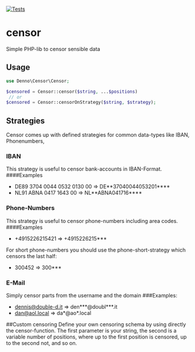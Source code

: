 [![Tests](https://github.com/dennobaby/censor/actions/workflows/tests.yml/badge.svg?branch=main)](https://github.com/dennobaby/censor/actions/workflows/tests.yml)

# censor
Simple PHP-lib to censor sensible data

## Usage
```php
use Denno\Censor\Censor;

$censored = Censor::censor($string, ...$positions)
 // or
$censored = Censor::censorOnStrategy($string, $strategy);

```

## Strategies
Censor comes up with defined strategies for common data-types like IBAN, Phonenumbers, 
### IBAN
 This strategy is useful to censor bank-accounts in IBAN-Format. 
####Examples
* DE89 3704 0044 0532 0130 00 => DE&ast;&ast;37040044053201&ast;&ast;&ast;&ast;
* NL91 ABNA 0417 1643 00 =>  NL&ast;&ast;ABNA041716&ast;&ast;&ast;&ast;

### Phone-Numbers
This strategy is useful to censor phone-numbers including area codes.
####Examples
* +4915226215421 => +4915226215***

For short phone-numbers you should use the phone-short-strategy which censors the last half:
 * 300452 => 300***

### E-Mail
Simply censor parts from the username and the domain
###Examples:
* dennis@double-d.it => den***@doubl***.it
* dan@aol.local => da*@ao*.local

##Custom censoring
Define your own censoring schema by using directly the censor-function.
The first parameter is your string, the second is a variable number of positions, where up to the first position is censored, up to the second not, and so on.